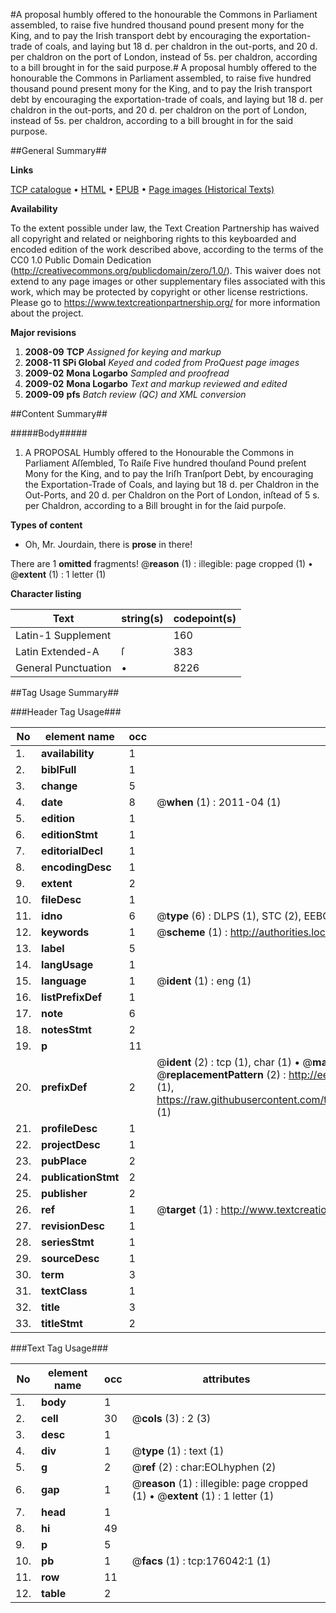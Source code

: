 #A proposal humbly offered to the honourable the Commons in Parliament assembled, to raise five hundred thousand pound present mony for the King, and to pay the Irish transport debt by encouraging the exportation-trade of coals, and laying but 18 d. per chaldron in the out-ports, and 20 d. per chaldron on the port of London, instead of 5s. per chaldron, according to a bill brought in for the said purpose.#
A proposal humbly offered to the honourable the Commons in Parliament assembled, to raise five hundred thousand pound present mony for the King, and to pay the Irish transport debt by encouraging the exportation-trade of coals, and laying but 18 d. per chaldron in the out-ports, and 20 d. per chaldron on the port of London, instead of 5s. per chaldron, according to a bill brought in for the said purpose.

##General Summary##

**Links**

[TCP catalogue](http://www.ota.ox.ac.uk/tcp/)  • 
[HTML](http://tei.it.ox.ac.uk/tcp/Texts-HTML/free/B04/B04857.html)  • 
[EPUB](http://tei.it.ox.ac.uk/tcp/Texts-EPUB/free/B04/B04857.epub) • 
[Page images (Historical Texts)](https://historicaltexts.jisc.ac.uk/eebo-99832074e)

**Availability**

To the extent possible under law, the Text Creation Partnership has waived all copyright and related or neighboring rights to this keyboarded and encoded edition of the work described above, according to the terms of the CC0 1.0 Public Domain Dedication (http://creativecommons.org/publicdomain/zero/1.0/). This waiver does not extend to any page images or other supplementary files associated with this work, which may be protected by copyright or other license restrictions. Please go to https://www.textcreationpartnership.org/ for more information about the project.

**Major revisions**

1. __2008-09__ __TCP__ *Assigned for keying and markup*
1. __2008-11__ __SPi Global__ *Keyed and coded from ProQuest page images*
1. __2009-02__ __Mona Logarbo__ *Sampled and proofread*
1. __2009-02__ __Mona Logarbo__ *Text and markup reviewed and edited*
1. __2009-09__ __pfs__ *Batch review (QC) and XML conversion*

##Content Summary##

#####Body#####

1. A PROPOSAL Humbly offered to the Honourable the Commons in Parliament Aſſembled, To Raiſe Five hundred thouſand Pound preſent Mony for the King, and to pay the Iriſh Tranſport Debt, by encouraging the Exportation-Trade of Coals, and laying but 18 d. per Chaldron in the Out-Ports, and 20 d. per Chaldron on the Port of London, inſtead of 5 s. per Chaldron, according to a Bill brought in for the ſaid purpoſe.

**Types of content**

  * Oh, Mr. Jourdain, there is **prose** in there!

There are 1 **omitted** fragments! 
 @__reason__ (1) : illegible: page cropped (1)  •  @__extent__ (1) : 1 letter (1)

**Character listing**


|Text|string(s)|codepoint(s)|
|---|---|---|
|Latin-1 Supplement| |160|
|Latin Extended-A|ſ|383|
|General Punctuation|•|8226|

##Tag Usage Summary##

###Header Tag Usage###

|No|element name|occ|attributes|
|---|---|---|---|
|1.|__availability__|1||
|2.|__biblFull__|1||
|3.|__change__|5||
|4.|__date__|8| @__when__ (1) : 2011-04 (1)|
|5.|__edition__|1||
|6.|__editionStmt__|1||
|7.|__editorialDecl__|1||
|8.|__encodingDesc__|1||
|9.|__extent__|2||
|10.|__fileDesc__|1||
|11.|__idno__|6| @__type__ (6) : DLPS (1), STC (2), EEBO-CITATION (1), PROQUEST (1), VID (1)|
|12.|__keywords__|1| @__scheme__ (1) : http://authorities.loc.gov/ (1)|
|13.|__label__|5||
|14.|__langUsage__|1||
|15.|__language__|1| @__ident__ (1) : eng (1)|
|16.|__listPrefixDef__|1||
|17.|__note__|6||
|18.|__notesStmt__|2||
|19.|__p__|11||
|20.|__prefixDef__|2| @__ident__ (2) : tcp (1), char (1)  •  @__matchPattern__ (2) : ([0-9\-]+):([0-9IVX]+) (1), (.+) (1)  •  @__replacementPattern__ (2) : http://eebo.chadwyck.com/downloadtiff?vid=$1&page=$2 (1), https://raw.githubusercontent.com/textcreationpartnership/Texts/master/tcpchars.xml#$1 (1)|
|21.|__profileDesc__|1||
|22.|__projectDesc__|1||
|23.|__pubPlace__|2||
|24.|__publicationStmt__|2||
|25.|__publisher__|2||
|26.|__ref__|1| @__target__ (1) : http://www.textcreationpartnership.org/docs/. (1)|
|27.|__revisionDesc__|1||
|28.|__seriesStmt__|1||
|29.|__sourceDesc__|1||
|30.|__term__|3||
|31.|__textClass__|1||
|32.|__title__|3||
|33.|__titleStmt__|2||


###Text Tag Usage###

|No|element name|occ|attributes|
|---|---|---|---|
|1.|__body__|1||
|2.|__cell__|30| @__cols__ (3) : 2 (3)|
|3.|__desc__|1||
|4.|__div__|1| @__type__ (1) : text (1)|
|5.|__g__|2| @__ref__ (2) : char:EOLhyphen (2)|
|6.|__gap__|1| @__reason__ (1) : illegible: page cropped (1)  •  @__extent__ (1) : 1 letter (1)|
|7.|__head__|1||
|8.|__hi__|49||
|9.|__p__|5||
|10.|__pb__|1| @__facs__ (1) : tcp:176042:1 (1)|
|11.|__row__|11||
|12.|__table__|2||
